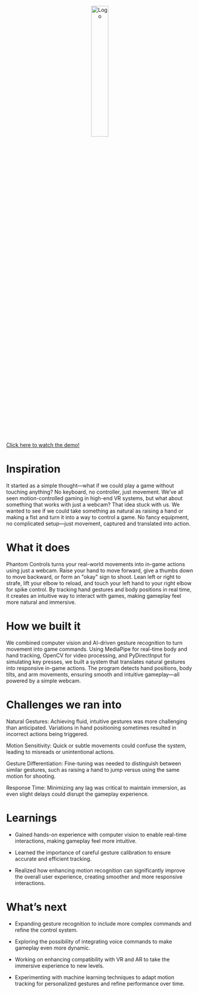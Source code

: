 <br />
<div align="center">
  <img src="https://github.com/user-attachments/assets/d3be0ba8-3001-4889-b0f7-fe146ae53238" alt="Logo" width="30%">
</div>

<div>
    <a href="https://youtu.be/KulQl7gf9G4"> Click here to watch the demo!</a>
</div>

# Inspiration
It started as a simple thought—what if we could play a game without touching anything? No keyboard, no controller, just movement. We’ve all seen motion-controlled gaming in high-end VR systems, but what about something that works with just a webcam? That idea stuck with us. We wanted to see if we could take something as natural as raising a hand or making a fist and turn it into a way to control a game. No fancy equipment, no complicated setup—just movement, captured and translated into action.

# What it does
Phantom Controls turns your real-world movements into in-game actions using just a webcam. Raise your hand to move forward, give a thumbs down to move backward, or form an "okay" sign to shoot. Lean left or right to strafe, lift your elbow to reload, and touch your left hand to your right elbow for spike control. By tracking hand gestures and body positions in real time, it creates an intuitive way to interact with games, making gameplay feel more natural and immersive.

# How we built it
We combined computer vision and AI-driven gesture recognition to turn movement into game commands. Using MediaPipe for real-time body and hand tracking, OpenCV for video processing, and PyDirectInput for simulating key presses, we built a system that translates natural gestures into responsive in-game actions. The program detects hand positions, body tilts, and arm movements, ensuring smooth and intuitive gameplay—all powered by a simple webcam.

# Challenges we ran into
Natural Gestures: Achieving fluid, intuitive gestures was more challenging than anticipated. Variations in hand positioning sometimes resulted in incorrect actions being triggered.

Motion Sensitivity: Quick or subtle movements could confuse the system, leading to misreads or unintentional actions.

Gesture Differentiation: Fine-tuning was needed to distinguish between similar gestures, such as raising a hand to jump versus using the same motion for shooting.

Response Time: Minimizing any lag was critical to maintain immersion, as even slight delays could disrupt the gameplay experience.

# Learnings
- Gained hands-on experience with computer vision to enable real-time interactions, making gameplay feel more intuitive.
  
- Learned the importance of careful gesture calibration to ensure accurate and efficient tracking.

- Realized how enhancing motion recognition can significantly improve the overall user experience, creating smoother and more responsive interactions.

# What’s next
- Expanding gesture recognition to include more complex commands and refine the control system.
  
- Exploring the possibility of integrating voice commands to make gameplay even more dynamic.
  
- Working on enhancing compatibility with VR and AR to take the immersive experience to new levels.
  
- Experimenting with machine learning techniques to adapt motion tracking for personalized gestures and refine performance over time.
